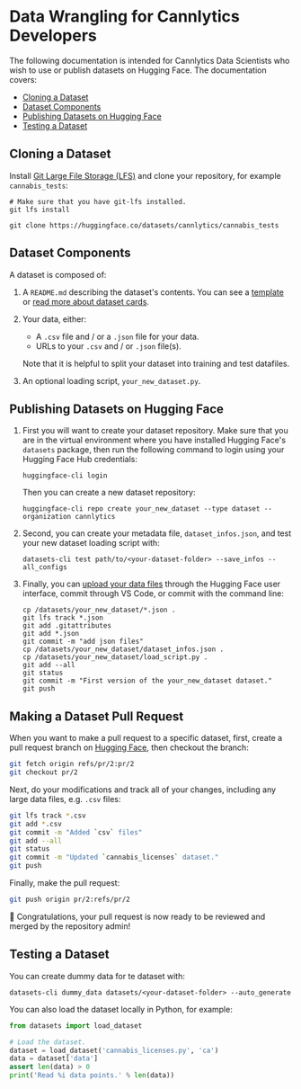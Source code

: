 # Data Wrangling for Cannlytics Developers

The following documentation is intended for Cannlytics Data Scientists who wish to use or publish datasets on Hugging Face. The documentation covers:

- [Cloning a Dataset](#cloning)
- [Dataset Components](#components)
- [Publishing Datasets on Hugging Face](#publishing)
- [Testing a Dataset](#testing)

## Cloning a Dataset <a name="cloning"></a>

Install [Git Large File Storage (LFS)](https://git-lfs.github.com/) and clone your repository, for example `cannabis_tests`:

```
# Make sure that you have git-lfs installed.
git lfs install

git clone https://huggingface.co/datasets/cannlytics/cannabis_tests
```

## Dataset Components <a name="components"></a>

A dataset is composed of:

1. A `README.md` describing the dataset's contents. You can see a [template](https://raw.githubusercontent.com/huggingface/datasets/main/templates/README.md) or [read more about dataset cards](https://huggingface.co/docs/datasets/dataset_card).

2. Your data, either:
    - A `.csv` file and / or a `.json` file for your data.
    - URLs to your `.csv` and / or `.json` file(s).

    Note that it is helpful to split your dataset into training and test datafiles.

3. An optional loading script, `your_new_dataset.py`.

## Publishing Datasets on Hugging Face <a name="publishing"></a>

1. First you will want to create your dataset repository. Make sure that you are in the virtual environment where you have installed Hugging Face's `datasets` package, then run the following command to login using your Hugging Face Hub credentials:

    ```
    huggingface-cli login
    ```

    Then you can create a new dataset repository:

    ```
    huggingface-cli repo create your_new_dataset --type dataset --organization cannlytics
    ```

2. Second, you can create your metadata file, `dataset_infos.json`, and test your new dataset loading script with:

    ```
    datasets-cli test path/to/<your-dataset-folder> --save_infos --all_configs
    ```

3. Finally, you can [upload your data files](https://huggingface.co/docs/datasets/share#upload-your-files) through the Hugging Face user interface, commit through VS Code, or commit with the command line:

    ```
    cp /datasets/your_new_dataset/*.json .
    git lfs track *.json
    git add .gitattributes
    git add *.json
    git commit -m "add json files"
    cp /datasets/your_new_dataset/dataset_infos.json .
    cp /datasets/your_new_dataset/load_script.py .
    git add --all
    git status
    git commit -m "First version of the your_new_dataset dataset."
    git push
    ```

## Making a Dataset Pull Request

When you want to make a pull request to a specific dataset, first, create a pull request branch on [Hugging Face](huggingface.co), then checkout the branch:

```bash
git fetch origin refs/pr/2:pr/2
git checkout pr/2
```

Next, do your modifications and track all of your changes, including any large data files, e.g. `.csv` files:

```bash
git lfs track *.csv
git add *.csv
git commit -m "Added `csv` files"
git add --all
git status
git commit -m "Updated `cannabis_licenses` dataset."
git push
```

Finally, make the pull request:

```bash
git push origin pr/2:refs/pr/2
```

🎉 Congratulations, your pull request is now ready to be reviewed and merged by the repository admin!

## Testing a Dataset <a name="testing"></a>

You can create dummy data for te dataset with:

```
datasets-cli dummy_data datasets/<your-dataset-folder> --auto_generate
```

You can also load the dataset locally in Python, for example:

```py
from datasets import load_dataset

# Load the dataset.
dataset = load_dataset('cannabis_licenses.py', 'ca')
data = dataset['data']
assert len(data) > 0
print('Read %i data points.' % len(data))
```
